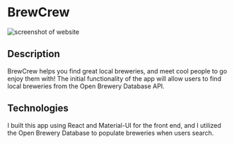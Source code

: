 # BrewCrew

![screenshot of website](./client/src/images/initial-screenshot.png)

## Description

BrewCrew helps you find great local breweries, and meet cool people to go enjoy them with!
The initial functionality of the app will allow users to find local breweries from the Open Brewery Database API.

## Technologies

I built this app using React and Material-UI for the front end, and I utilized the Open Brewery Database to populate breweries when users search.
